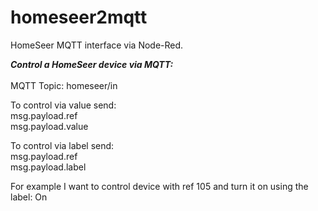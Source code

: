 # homeseer2mqtt
HomeSeer MQTT interface via Node-Red.

<B><I>Control a HomeSeer device via MQTT:</I></B>
<BR>
<BR>
MQTT Topic: homeseer/in

To control via value send:
<BR>
msg.payload.ref
<BR>
msg.payload.value
  
To control via label send:
<BR>
msg.payload.ref
<BR>
msg.payload.label
  
For example I want to control device with ref 105 and turn it on using the label: On
